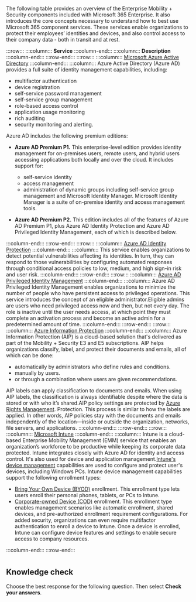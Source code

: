 The following table provides an overview of the Enterprise Mobility + Security components included with Microsoft 365 Enterprise. It also introduces the core concepts necessary to understand how to best use Microsoft 365 component services. These services enable organizations to protect their employees’ identities and devices, and also control access to their company data - both in transit and at rest.

:::row:::
  :::column:::
    **Service**
  :::column-end:::
  :::column:::
    **Description**
  :::column-end:::
:::row-end:::
:::row:::
  :::column:::
    [Microsoft Azure Active Directory](/azure/active-directory/active-directory-whatis?azure-portal=true)
  :::column-end:::
  :::column:::
    Azure Active Directory (Azure AD) provides a full suite of identity management capabilities, including:

 -  multifactor authentication
 -  device registration
 -  self-service password management
 -  self-service group management
 -  role-based access control
 -  application usage monitoring
 -  rich auditing
 -  security monitoring and alerting.

Azure AD includes the following premium editions:

 -  **Azure AD Premium P1.** This enterprise-level edition provides identity management for on-premises users, remote users, and hybrid users accessing applications both locally and over the cloud. It includes support for:
    
     -  self-service identity
     -  access management
     -  administration of dynamic groups including self-service group management and Microsoft Identity Manager. Microsoft Identity Manager is a suite of on-premise identity and access management tools.
 -  **Azure AD Premium P2.** This edition includes all of the features of Azure AD Premium P1, plus Azure AD Identity Protection and Azure AD Privileged Identity Management, each of which is described below.


  :::column-end:::
:::row-end:::
:::row:::
  :::column:::
    [Azure AD Identity Protection](/azure/active-directory/active-directory-identityprotection?azure-portal=true)
  :::column-end:::
  :::column:::
    This service enables organizations to detect potential vulnerabilities affecting its identities. In turn, they can respond to those vulnerabilities by configuring automated responses through conditional access policies to low, medium, and high sign-in risk and user risk.
  :::column-end:::
:::row-end:::
:::row:::
  :::column:::
    [Azure AD Privileged Identity Management](/azure/active-directory/active-directory-privileged-identity-management-configure?azure-portal=true)
  :::column-end:::
  :::column:::
    Azure AD Privileged Identity Management enables organizations to minimize the number of people who have persistent access to privileged operations. This service introduces the concept of an eligible administrator.Eligible admins are users who need privileged access now and then, but not every day. The role is inactive until the user needs access, at which point they must complete an activation process and become an active admin for a predetermined amount of time.
  :::column-end:::
:::row-end:::
:::row:::
  :::column:::
    [Azure Information Protection](/information-protection/understand-explore/what-is-information-protection?azure-portal=true)
  :::column-end:::
  :::column:::
    Azure Information Protection (AIP) is a cloud-based solution that's delivered as part of the Mobility + Security E3 and E5 subscriptions. AIP helps organizations classify, label, and protect their documents and emails, all of which can be done:

 -  automatically by administrators who define rules and conditions.
 -  manually by users.
 -  or through a combination where users are given recommendations.

AIP labels can apply classification to documents and emails. When using AIP labels, the classification is always identifiable despite where the data is stored or with who it’s shared.AIP policy settings are protected by [Azure Rights Management](/information-protection/understand-explore/what-is-azure-rms?azure-portal=true). Protection. This process is similar to how the labels are applied. In other words, AIP policies stay with the documents and emails independently of the location—inside or outside the organization, networks, file servers, and applications.
  :::column-end:::
:::row-end:::
:::row:::
  :::column:::
    [Microsoft Intune](https://www.microsoft.com/microsoft-365/enterprise-mobility-security/microsoft-intune?azure-portal=true)
  :::column-end:::
  :::column:::
    Intune is a cloud-based Enterprise Mobility Management (EMM) service that enables an organization’s workforce to be productive while keeping its corporate data protected. Intune integrates closely with Azure AD for identity and access control. It's also used for device and application management.[Intune's device management](/mem/intune/fundamentals/what-is-device-management?azure-portal=true) capabilities are used to configure and protect user's devices, including Windows PCs. Intune device management capabilities support the following enrollment types:

 -  [Bring Your Own Device (BYOD)](/enterprise-mobility-security/solutions/enable-byod?azure-portal=true) enrollment. This enrollment type lets users enroll their personal phones, tablets, or PCs to Intune.
 -  [Corporate-owned Device (COD)](/enterprise-mobility-security/solutions/issue-corp-devices?azure-portal=true) enrollment. This enrollment type enables management scenarios like automatic enrollment, shared devices, and pre-authorized enrollment requirement configurations. For added security, organizations can even require multifactor authentication to enroll a device to Intune. Once a device is enrolled, Intune can configure device features and settings to enable secure access to company resources.


  :::column-end:::
:::row-end:::


# 

## Knowledge check

Choose the best response for the following question. Then select **Check your answers**.